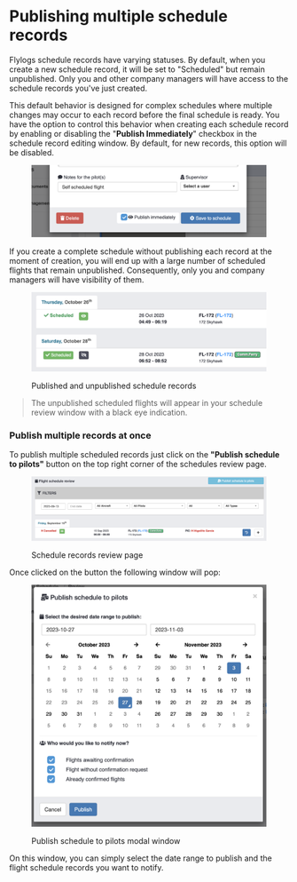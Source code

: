 # Publishing multiple schedule records

Flylogs schedule records have varying statuses. By default, when you create a new schedule record, it will be set to "Scheduled" but remain unpublished. Only you and other company managers will have access to the schedule records you've just created.

This default behavior is designed for complex schedules where multiple changes may occur to each record before the final schedule is ready. You have the option to control this behavior when creating each schedule record by enabling or disabling the "**Publish Immediately**" checkbox in the schedule record editing window. By default, for new records, this option will be disabled.

<figure><img src="../.gitbook/assets/Screenshot 2023-10-27 at 11.38.31.png" alt=""><figcaption></figcaption></figure>

If you create a complete schedule without publishing each record at the moment of creation, you will end up with a large number of scheduled flights that remain unpublished. Consequently, only you and company managers will have visibility of them.



<figure><img src="../.gitbook/assets/Screenshot 2023-10-27 at 11.41.06.png" alt=""><figcaption><p>Published and unpublished schedule records</p></figcaption></figure>

> The unpublished scheduled flights will appear in your schedule review window with a black eye indication.

### Publish multiple records at once

To publish multiple scheduled records just click on the **"Publish schedule to pilots"** button on the top right corner of the schedules review page.

<figure><img src="../.gitbook/assets/Screenshot 2023-10-27 at 11.42.45.png" alt=""><figcaption><p>Schedule records review page</p></figcaption></figure>

Once clicked on the button the following window will pop:

<figure><img src="../.gitbook/assets/Screenshot 2023-10-27 at 11.45.23.png" alt=""><figcaption><p>Publish schedule to pilots modal window</p></figcaption></figure>

On this window, you can simply select the date range to publish and the flight schedule records you want to notify.

